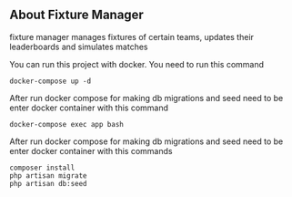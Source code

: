## About Fixture Manager

fixture manager manages fixtures of certain teams, updates their leaderboards and simulates matches

You can run this project with docker. You need to run this command

```
docker-compose up -d
```

After run docker compose for making db migrations and seed need to be enter docker container with this command 
```
docker-compose exec app bash
```

After run docker compose for making db migrations and seed need to be enter docker container with this commands
```
composer install
php artisan migrate
php artisan db:seed
```

